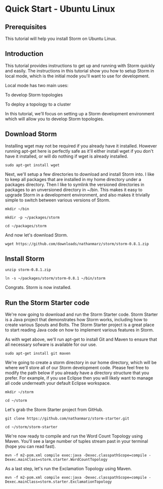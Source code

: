 Quick Start - Ubuntu Linux
==========================

Prerequisites
-------------

This tutorial will help you install Storm on Ubuntu Linux.

Introduction
------------

This tutorial provides instructions to get up and running with Storm quickly and 
easily. The instructions in this tutorial show you how to setup Storm in local 
mode, which is the initial mode you'll want to use for development.

Local mode has two main uses:

To develop Storm topologies

To deploy a topology to a cluster

In this tutorial, we'll focus on setting up a Storm development environment which 
will allow you to develop Storm topologies.

Download Storm
--------------

Installing wget may not be required if you already have it installed. However 
running apt-get here is perfectly safe as it'll either install wget if you don't 
have it installed, or will do nothing if wget is already installed.

    sudo apt-get install wget

Next, we'll setup a few directories to download and install Storm into. I like to 
keep all packages that are installed in my home directory under a packages directory. 
Then I like to symlink the versioned directories in packages to an unversioned 
directory in ~/bin. This makes it easy to upgrade Storm in a development 
environment, and also makes it trivially simple to switch between various 
versions of Storm.

    mkdir ~/bin

    mkdir -p ~/packages/storm

    cd ~/packages/storm

And now let's download Storm.

    wget https://github.com/downloads/nathanmarz/storm/storm-0.8.1.zip

Install Storm
-------------

    unzip storm-0.8.1.zip

    ln -s ~/packages/storm/storm-0.8.1 ~/bin/storm

Congrats. Storm is now installed.

Run the Storm Starter code
--------------------------

We're now going to download and run the Storm Starter code. Storm Starter is a 
Java project that demonstrates how Storm works, including how to create various 
Spouts and Bolts. The Storm Starter project is a great place to start reading 
Java code on how to implement various features in Storm.

As with wget above, we'll run apt-get to install Git and Maven to ensure that 
all necessary sofware is available for our use.

    sudo apt-get install git maven

We're going to create a storm directory in our home directory, which will be 
where we'll store all of our Storm development code. Please feel free to modify 
the path below if you already have a directory structure that you prefer. For 
example, if you use Eclipse then you will likely want to manage all code 
underneath your default Eclipse workspace.

    mkdir ~/storm

    cd ~/storm

Let's grab the Storm Starter project from GitHub.

    git clone https://github.com/nathanmarz/storm-starter.git

    cd ~/storm/storm-starter

We're now ready to compile and run the Word Count Topology using Maven. You'll 
see a large number of tuples stream past in your terminal (hope you can read fast).

    mvn -f m2-pom.xml compile exec:java -Dexec.classpathScope=compile -Dexec.mainClass=storm.starter.WordCountTopology

As a last step, let's run the Exclamation Topology using Maven.

    mvn -f m2-pom.xml compile exec:java -Dexec.classpathScope=compile -Dexec.mainClass=storm.starter.ExclamationTopology
    